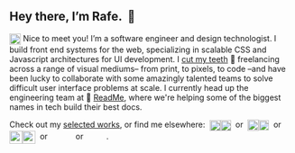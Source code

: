## Hey there, I’m Rafe.  👋 <!--[<img align=right width=80 src=https://user-images.githubusercontent.com/886627/164987222-52584aa2-1337-4cc7-9bbb-9d549d4b21cb.png#gh-light-mode-only>][img#light][<img align=right width=89 src=https://user-images.githubusercontent.com/886627/164987711-f0248670-d747-4e79-b5f5-ec60369c1a4d.png#gh-dark-mode-only></a>][img#dark]-->

<img width=20px align=center alt=":bingo-bango:" title=":bingo-bango:" src=https://user-images.githubusercontent.com/886627/165588956-e19d5e3e-c39f-4304-8f9f-a7cdfd077b69.gif> Nice to meet you! I’m a software engineer and design technologist. I build front end systems for the web, specializing in scalable CSS and Javascript architectures for UI development. I [cut my teeth][rgd2] 🦷 freelancing across a range of visual mediums– from print, to pixels, to code –and have been lucky to collaborate with some amazingly talented teams to solve difficult user interface problems at scale. I currently head up the engineering team at 📘 [ReadMe][ReadMe], where we're helping some of the biggest names in tech build their best docs.

Check out my [selected works][works], or find me elsewhere:  [<img height=19 align=center src=https://user-images.githubusercontent.com/886627/164987222-52584aa2-1337-4cc7-9bbb-9d549d4b21cb.png#gh-light-mode-only>][rgd2#light][<img  height=19 align=center src=https://user-images.githubusercontent.com/886627/164987711-f0248670-d747-4e79-b5f5-ec60369c1a4d.png#gh-dark-mode-only>][rgd2#dark]  or  [<img height=20 align=center src=https://user-images.githubusercontent.com/886627/164986811-18c81cf0-a30a-43c0-b08b-376667687dcb.png#gh-light-mode-only>][twitter][<img  height=18 align=center src=https://user-images.githubusercontent.com/886627/164987775-d3870d9d-6bf0-419e-80c4-36870df40cb3.png#gh-dark-mode-only>][twitter#dark]  or  [<img height=23 align=center src=https://user-images.githubusercontent.com/886627/164986302-8fe984a8-21e0-470f-8ba0-961f1e6ff131.png#gh-light-mode-only>][github][<img  height=23 align=center src=https://user-images.githubusercontent.com/886627/164988104-05f03ea4-2dbb-4585-b425-1dfe568e31a3.png#gh-dark-mode-only>][github#dark]  or  [<img height=17 align=center src=https://user-images.githubusercontent.com/886627/164986420-b4814e2b-18d2-4fc1-bbc3-7f2d42e446c6.png#gh-light-mode-only>][dribbble][<img  height=17 align=center src=https://user-images.githubusercontent.com/886627/164987833-a6354a13-7b57-425d-95e8-689c47b92a39.png#gh-dark-mode-only>][dribbble#dark]  or  [<img height=16.5 align=center src=https://user-images.githubusercontent.com/886627/164986481-81020955-e647-4669-abb0-0f860dd2d89e.png#gh-light-mode-only>][linkedin][<img  height=16.5 align=center src=https://user-images.githubusercontent.com/886627/164987848-078ea6ca-57c3-47ff-b677-952e81742ab6.png#gh-dark-mode-only>][linkedin#dark].




[readme]: https://readme.io "ReadMe • A better docs experience for developers"
[works]: http://www.rgd2.co/where "RGD2 Studios • Selected Works"
[rgd2]: https://www.rgd2.co "RGD2 Studios"
[rgd2#light]: https://www.rgd2.co#gh-light-mode-only "RGD2 Studios"
[rgd2#dark]: https://www.rgd2.co#gh-dark-mode-only "RGD2 Studios"
[github]: https://github.com/rafegoldberg#gh-light-mode-only "Rafe’s GitHub Profile"
[github#dark]: https://github.com/rafegoldberg#gh-dark-mode-only "Rafe’s GitHub Profile"
[dribbble]: https://dribbble.com/rgd2#gh-light-mode-only "Rafe’s Dribbble Profile"
[dribbble#dark]: https://dribbble.com/rgd2#gh-dark-mode-only "Rafe’s Dribbble Profile"
[linkedin]: https://www.linkedin.com/in/rafegoldberg#gh-light-mode-only "Rafe’s LinkedIn Profile"
[linkedin#dark]: https://www.linkedin.com/in/rafegoldberg#gh-dark-mode-only "Rafe’s LinkedIn Profile"
[twitter]: https://twitter.com/rafegoldberg#gh-light-mode-only "Rafe’s Twitter Profile"
[twitter#dark]: https://twitter.com/rafegoldberg#gh-dark-mode-only "Rafe’s Twitter Profile"
[img#light]: https://www.rgd2.co#gh-light-mode-only
[img#dark]: https://www.rgd2.co#gh-dark-mode-only
